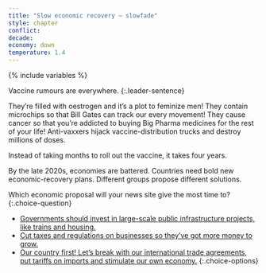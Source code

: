 ```yaml
---
title: "Slow economic recovery – slowfade"
style: chapter
conflict: 
decade: 
economy: down
temperature: 1.4
---
```


{% include variables %}

Vaccine rumours are everywhere. 
{:.leader-sentence}

They’re filled with oestrogen and it’s a plot to feminize men! They contain microchips so that Bill Gates can track our every movement! They cause cancer so that you’re addicted to buying Big Pharma medicines for the rest of your life! Anti-vaxxers hijack vaccine-distribution trucks and destroy millions of doses.

Instead of taking months to roll out the vaccine, it takes four years.

By the late 2020s, economies are battered. Countries need bold new economic-recovery plans. Different groups propose different solutions.

Which economic proposal will your news site give the most time to?
{:.choice-question}

- [Governments should invest in large-scale public infrastructure projects, like trains and housing.](chapter_green-new-deal.html)
- [Cut taxes and regulations on businesses so they’ve got more money to grow.](chapter_billionaires-get-richer.html)
- [Our country first! Let’s break with our international trade agreements, put tariffs on imports and stimulate our own economy.](chapter_world-trade-is-in-tatters.html)
{:.choice-options}
